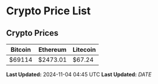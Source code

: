 # Crypto Price List

## Crypto Prices
| Bitcoin | Ethereum | Litecoin |
| ------- | -------- | -------- |
| $69114 | $2473.01 | $67.24 |
**Last Updated:** 2024-11-04 04:45 UTC
**Last Updated:** $DATE$
